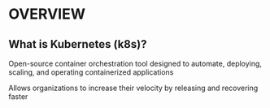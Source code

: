 # OVERVIEW

## What is Kubernetes (k8s)?

Open-source container orchestration tool designed to automate, deploying, scaling, and operating containerized applications  

Allows organizations to increase their velocity by releasing and recovering faster  

